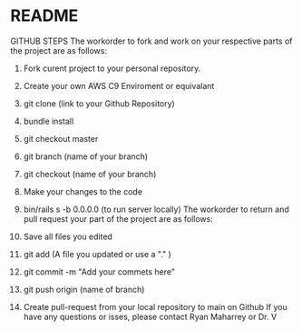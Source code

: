 # README
GITHUB STEPS
The workorder to fork and work on your respective parts of the project are as follows:

1. Fork curent project to your personal repository.
2. Create your own AWS C9 Enviroment or equivalant
3. git clone (link to your Github Repository)
4. bundle install
5. git checkout master
6. git branch (name of your branch)
7. git checkout (name of your branch)
8. Make your changes to the code
9. bin/rails s -b 0.0.0.0 (to run server locally)
The workorder to return and pull request your part of the project are as follows:

1. Save all files you edited
2. git add (A file you updated or use a "." )
3. git commit -m "Add your commets here"
4. git push origin (name of branch)
5. Create pull-request from your local repository to main on Github
If you have any questions or isses, please contact Ryan Maharrey or Dr. V